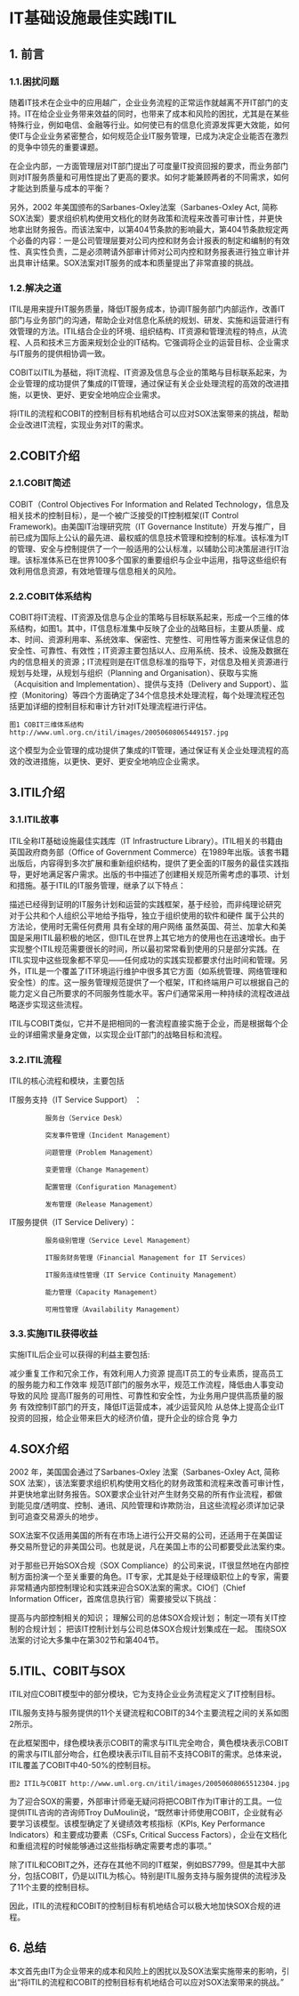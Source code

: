 # IT基础设施最佳实践ITIL

## 1. 前言

### 1.1.困扰问题

随着IT技术在企业中的应用越广，企业业务流程的正常运作就越离不开IT部门的支持。IT在给企业业务带来效益的同时，也带来了成本和风险的困扰，尤其是在某些特殊行业，例如电信、金融等行业。如何使已有的信息化资源发挥更大效能，如何使IT与企业业务紧密整合，如何规范企业IT服务管理，已成为决定企业能否在激烈的竞争中领先的重要课题。

在企业内部，一方面管理层对IT部门提出了可度量IT投资回报的要求，而业务部门则对IT服务质量和可用性提出了更高的要求。如何才能兼顾两者的不同需求，如何才能达到质量与成本的平衡？

另外，2002 年美国颁布的Sarbanes-Oxley法案（Sarbanes-Oxley Act, 简称SOX法案）要求组织机构使用文档化的财务政策和流程来改善可审计性，并更快地拿出财务报告。而该法案中，以第404节条款的影响最大，第404节条款规定两个必备的内容：一是公司管理层要对公司内控和财务会计报表的制定和编制的有效性、真实性负责，二是必须聘请外部审计师对公司内控和财务报表进行独立审计并出具审计结果。SOX法案对IT服务的成本和质量提出了非常直接的挑战。

### 1.2.解决之道

ITIL是用来提升IT服务质量，降低IT服务成本，协调IT服务部门内部运作，改善IT部门与业务部门的沟通，帮助企业对信息化系统的规划、研发、实施和运营进行有效管理的方法。ITIL结合企业的环境、组织结构、IT资源和管理流程的特点，从流程、人员和技术三方面来规划企业的IT结构。它强调将企业的运营目标、企业需求与IT服务的提供相协调一致。

COBIT以ITIL为基础，将IT流程、IT资源及信息与企业的策略与目标联系起来，为企业管理的成功提供了集成的IT管理，通过保证有关企业处理流程的高效的改进措施，以更快、更好、更安全地响应企业需求。

将ITIL的流程和COBIT的控制目标有机地结合可以应对SOX法案带来的挑战，帮助企业改进IT流程，实现业务对IT的需求。

## 2.COBIT介绍

### 2.1.COBIT简述

COBIT（Control Objectives For Information and Related Technology，信息及相关技术的控制目标），是一个被广泛接受的IT控制框架(IT Control Framework)。由美国IT治理研究院（IT Governance Institute）开发与推广，目前已成为国际上公认的最先进、最权威的信息技术管理和控制的标准。该标准为IT的管理、安全与控制提供了一个一般适用的公认标准，以辅助公司决策层进行IT治理。该标准体系已在世界100多个国家的重要组织与企业中运用，指导这些组织有效利用信息资源，有效地管理与信息相关的风险。

### 2.2.COBIT体系结构

COBIT将IT流程、IT资源及信息与企业的策略与目标联系起来，形成一个三维的体系结构，如图1。其中，IT信息标准集中反映了企业的战略目标，主要从质量、成本、时间、资源利用率、系统效率、保密性、完整性、可用性等方面来保证信息的安全性、可靠性、有效性；IT资源主要包括以人、应用系统、技术、设施及数据在内的信息相关的资源；IT流程则是在IT信息标准的指导下，对信息及相关资源进行规划与处理，从规划与组织（Planning and Organisation）、获取与实施（Acquisition and Implementation）、提供与支持（Delivery and Support）、监控（Monitoring）等四个方面确定了34个信息技术处理流程，每个处理流程还包括更加详细的控制目标和审计方针对IT处理流程进行评估。



`图1 COBIT三维体系结构 http://www.uml.org.cn/itil/images/20050608065449157.jpg`

这个模型为企业管理的成功提供了集成的IT管理，通过保证有关企业处理流程的高效的改进措施，以更快、更好、更安全地响应企业需求。

## 3.ITIL介绍

### 3.1.ITIL故事

ITIL全称IT基础设施最佳实践库（IT Infrastructure Library）。ITIL相关的书籍由英国政府商务部（Office of Government Commerce）在1989年出版。该套书籍出版后，内容得到多次扩展和重新组织结构，提供了更全面的IT服务的最佳实践指导，更好地满足客户需求。出版的书中描述了创建相关规范所需考虑的事项、计划和措施。基于ITIL的IT服务管理，继承了以下特点：

描述已经得到证明的IT服务计划和运营的实践框架，基于经验，而非纯理论研究
对于公共和个人组织公平地给予指导，独立于组织使用的软件和硬件
属于公共的方法论，使用时无需任何费用
具有全球的用户网络
虽然英国、荷兰、加拿大和美国是采用ITIL最积极的地区，但ITIL在世界上其它地方的使用也在迅速增长。由于实现整个ITIL规范需要很长的时间，所以最初常常看到使用的只是部分实践。在ITIL实现中这些现象都不罕见——任何成功的实践实现都要求付出时间和管理。另外，ITIL是一个覆盖了IT环境运行维护中很多其它方面（如系统管理、网络管理和安全性）的库。这一服务管理规范提供了一个框架，IT和终端用户可以根据自己的能力定义自己所要求的不同服务性能水平。客户们通常采用一种持续的流程改进战略逐步实现这些流程。

ITIL与COBIT类似，它并不是把相同的一套流程直接实施于企业，而是根据每个企业的详细需求量身定做，以实现企业IT部门的战略目标和流程。

### 3.2.ITIL流程

ITIL的核心流程和模块，主要包括

IT服务支持（IT Service Support） ：

             服务台（Service Desk）

             突发事件管理（Incident Management）

             问题管理（Problem Management）

             变更管理（Change Management）

             配置管理（Configuration Management）

             发布管理（Release Management）

IT服务提供（IT Service Delivery）：

             服务级别管理（Service Level Management）

             IT服务财务管理（Financial Management for IT Services）

             IT服务连续性管理（IT Service Continuity Management）

             能力管理（Capacity Management）

             可用性管理（Availability Management）

### 3.3.实施ITIL获得收益

实施ITIL后企业可以获得的利益主要包括:

减少重复工作和冗余工作，有效利用人力资源
提高IT员工的专业素质，提高员工的服务能力和工作效率
规范IT部门的服务水平，规范工作流程，降低由人事变动导致的风险
提高IT服务的可用性、可靠性和安全性，为业务用户提供高质量的服务
有效控制IT部门的开支，降低IT运营成本，减少运营风险
从总体上提高企业IT投资的回报，给企业带来巨大的经济价值，提升企业的综合竞 争力
## 4.SOX介绍

2002 年，美国国会通过了Sarbanes-Oxley 法案（Sarbanes-Oxley Act, 简称SOX 法案），该法案要求组织机构使用文档化的财务政策和流程来改善可审计性，并更快地拿出财务报告。SOX要求企业针对产生财务交易的所有作业流程，都做到能见度/透明度、控制、通讯、风险管理和诈欺防治，且这些流程必须详加记录到可追查交易源头的地步。

SOX法案不仅适用美国的所有在市场上进行公开交易的公司，还适用于在美国证券交易所登记的非美国公司。也就是说，凡在美国上市的公司都要受此法案约束。

对于那些已开始SOX合规（SOX Compliance）的公司来说，IT很显然地在内部控制方面扮演一个至关重要的角色。IT专家，尤其是处于经理级职位上的专家，需要非常精通内部控制理论和实践来迎合SOX法案的需求。CIO们（Chief Information Officer，首席信息执行官）需要接受以下挑战：

提高与内部控制相关的知识；
理解公司的总体SOX合规计划；
制定一项有关IT控制的合规计划；
把该IT控制计划与公司总体SOX合规计划集成在一起。
围绕SOX法案的讨论大多集中在第302节和第404节。

## 5.ITIL、COBIT与SOX

ITIL对应COBIT模型中的部分模块，它为支持企业业务流程定义了IT控制目标。

ITIL服务支持与服务提供的11个关键流程和COBIT的34个主要流程之间的关系如图2所示。

在此框架图中，绿色模块表示COBIT的需求与ITIL完全吻合，黄色模块表示COBIT的需求与ITIL部分吻合，红色模块表示ITIL目前不支持COBIT的需求。总体来说，ITIL覆盖了COBIT中40-50%的控制目标。



`图2 ITIL与COBIT http://www.uml.org.cn/itil/images/20050608065512304.jpg`

为了迎合SOX的需要，外部审计师毫无疑问将把COBIT作为IT审计的工具。一位提供ITIL咨询的咨询师Troy DuMoulin说，“既然审计师使用COBIT，企业就有必要学习该模型。该模型确定了关键绩效考核指标（KPIs, Key Performance Indicators）和主要成功要素（CSFs, Critical Success Factors），企业在文档化和重组流程的时候能够通过这些指标确定需要考虑的事项。”

除了ITIL和COBIT之外，还存在其他不同的IT框架，例如BS7799。但是其中大部分，包括COBIT，仍是以ITIL为核心。特别是ITIL服务支持与服务提供的流程涉及了11个主要的控制目标。

因此，ITIL的流程和COBIT的控制目标有机地结合可以极大地加快SOX合规的进程。

## 6. 总结

本文首先由IT为企业带来的成本和风险上的困扰以及SOX法案实施带来的影响，引出“将ITIL的流程和COBIT的控制目标有机地结合可以应对SOX法案带来的挑战。”
